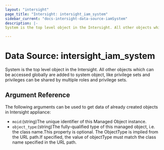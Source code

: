 ```yaml
---
layout: "intersight"
page_title: "Intersight: intersight_iam_system"
sidebar_current: "docs-intersight-data-source-iamSystem"
description: |-
System is the top level object in the Intersight. All other objects which can be accessed globally are added to system object, like privilege sets and privileges can be shared by multiple roles and privilege sets.

---
```


# Data Source: intersight_iam_system
System is the top level object in the Intersight. All other objects which can be accessed globally are added to system object, like privilege sets and privileges can be shared by multiple roles and privilege sets.

## Argument Reference
The following arguments can be used to get data of already created objects in Intersight appliance:
* `moid`:(string)The unique identifier of this Managed Object instance.
* `object_type`:(string)The fully-qualified type of this managed object, i.e. the class name.This property is optional. The ObjectType is implied from the URL path.If specified, the value of objectType must match the class name specified in the URL path.
